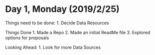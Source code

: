 # Day 1, Monday (2019/2/25)

Things need to be done:
    1. Decide Data Resources

Things Done
    1. Made a Repo
    2. Made an initial ReadMe file
    3. Explored options for proposals

Looking Ahead:
    1. Look for more Data Sources

